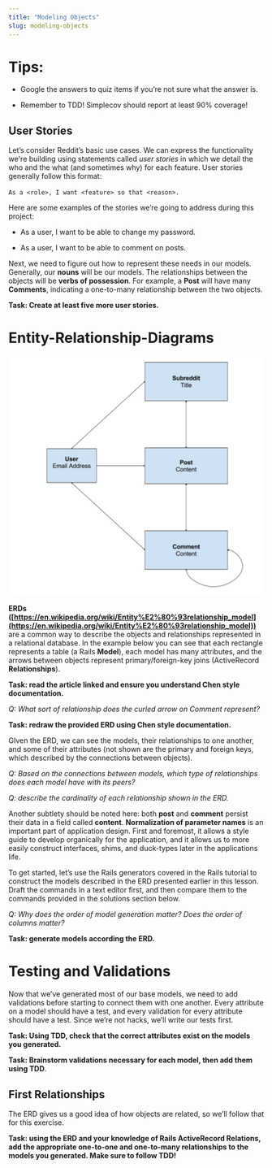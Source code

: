 ```yaml
---
title: "Modeling Objects"
slug: modeling-objects
---
```


# Tips:

* Google the answers to quiz items if you’re not sure what the answer is.

* Remember to TDD!  Simplecov should report at least 90% coverage!

## User Stories

Let’s consider Reddit’s basic use cases. We can express the functionality we're building using statements called *user stories* in which we detail the who and the what (and sometimes why) for each feature.  User stories generally follow this format:

 `As a <role>, I want <feature> so that <reason>.`

Here are some examples of the stories we’re going to address during this project:

* As a user, I want to be able to change my password.

* As a user, I want to be able to comment on posts.

Next, we need to figure out how to represent these needs in our models. Generally, our **nouns** will be our models. The relationships between the objects will be **verbs of possession**.  For example, a **Post** will have many **Comments**, indicating a one-to-many relationship between the two objects.

**Task: Create at least five more user stories.**

# Entity-Relationship-Diagrams

![ERD](p2_erd.png "ERD")

**ERDs ([https://en.wikipedia.org/wiki/Entity%E2%80%93relationship_model](https://en.wikipedia.org/wiki/Entity%E2%80%93relationship_model))** are a common way to describe the objects and relationships represented in a relational database. In the example below you can see that each rectangle represents a table (a Rails **Model**), each model has many attributes, and the arrows between objects represent primary/foreign-key joins (ActiveRecord **Relationships**).

**Task: read the article linked and ensure you understand Chen style documentation.**

*Q: What sort of relationship does the curled arrow on Comment represent?*

**Task: redraw the provided ERD using Chen style documentation.**

GIven the ERD, we can see the models, their relationships to one another, and some of their attributes (not shown are the primary and foreign keys, which described by the connections between objects).

*Q: Based on the connections between models, which type of relationships does each model have with its peers?*

*Q: describe the cardinality of each relationship shown in the ERD.*

Another subtlety should be noted here: both **post** and **comment** persist their data in a field called **content**.  **Normalization of parameter names** is an important part of application design.  First and foremost, it allows a style guide to develop organically for the application, and it allows us to more easily construct interfaces, shims, and duck-types later in the applications life.

To get started, let’s use the Rails generators covered in the Rails tutorial to construct the models described in the ERD presented earlier in this lesson.  Draft the commands in a text editor first, and then compare them to the commands provided in the solutions section below.

*Q: Why does the order of model generation matter?  Does the order of columns matter?*

**Task: generate models according the ERD.**

# Testing and Validations

Now that we’ve generated most of our base models, we need to add validations before starting to connect them with one another.  Every attribute on a model should have a test, and every validation for every attribute should have a test.  Since we’re not hacks, we’ll write our tests first.

**Task: Using TDD, check that the correct attributes exist on the models you generated.**

**Task: Brainstorm validations necessary for each model, then add them using TDD**.

## First Relationships

The ERD gives us a good idea of how objects are related, so we’ll follow that for this exercise.

**Task: using the ERD and your knowledge of Rails ActiveRecord Relations, add the appropriate one-to-one and one-to-many relationships to the models you generated.  Make sure to follow TDD!**

